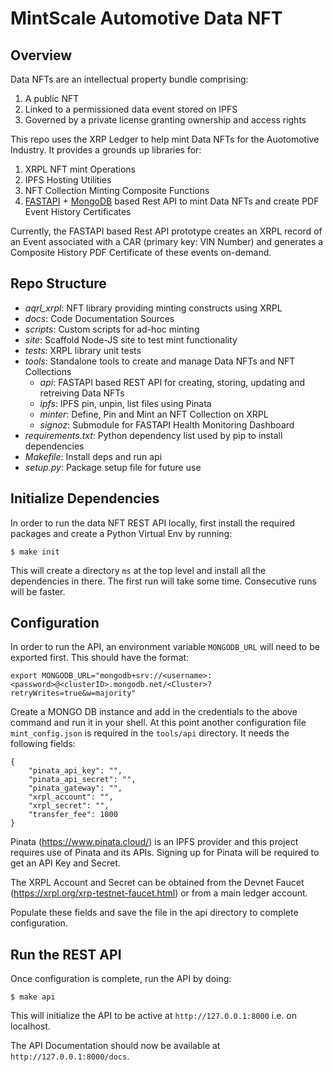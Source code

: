 # MintScale Automotive Data NFT

## Overview

Data NFTs are an intellectual property bundle comprising:

1. A public NFT
2. Linked to a permissioned data event stored on IPFS
3. Governed by a private license granting ownership and access rights

This repo uses the XRP Ledger to help mint Data NFTs for the Auotomotive Industry. It provides a grounds up libraries for:

1. XRPL NFT mint Operations
2. IPFS Hosting Utilities
3. NFT Collection Minting Composite Functions
4. [FASTAPI](https://fastapi.tiangolo.com/) + [MongoDB](https://www.mongodb.com/) based Rest API to mint Data NFTs and create PDF Event History Certificates

Currently, the FASTAPI based Rest API prototype creates an XRPL record of an Event associated with a CAR (primary key: VIN Number) and generates a Composite History PDF Certificate of these events on-demand. 

## Repo Structure

- *aqrl_xrpl*: NFT library providing minting constructs using XRPL
- *docs*: Code Documentation Sources
- *scripts*: Custom scripts for ad-hoc minting
- *site*: Scaffold Node-JS site to test mint functionality
- *tests*: XRPL library unit tests
- *tools*: Standalone tools to create and manage Data NFTs and NFT Collections
    - *api*: FASTAPI based REST API for creating, storing, updating and retreiving Data NFTs
    - *ipfs*: IPFS pin, unpin, list files using Pinata
    - *minter*: Define, Pin and Mint an NFT Collection on XRPL
    - *signoz*: Submodule for FASTAPI Health Monitoring Dashboard
- *requirements.txt*: Python dependency list used by pip to install dependencies
- *Makefile*: Install deps and run api
- *setup.py*: Package setup file for future use


## Initialize Dependencies

In order to run the data NFT REST API locally, first install the required packages and create a Python Virtual Env by running:
    
    $ make init

This will create a directory `ms` at the top level and install all the dependencies in there. The first run will take some time. Consecutive runs will be faster.

## Configuration

In order to run the API, an environment variable `MONGODB_URL` will need to be exported first. This should have the format:

```
export MONGODB_URL="mongodb+srv://<username>:<password>@<clusterID>.mongodb.net/<Cluster>?retryWrites=true&w=majority"
```

Create a MONGO DB instance and add in the credentials to the above command and run it in your shell. At this point another configuration file `mint_config.json` is required in the `tools/api` directory. It needs the following fields:

```
{
    "pinata_api_key": "",
    "pinata_api_secret": "",
    "pinata_gateway": "",
    "xrpl_account": "",
    "xrpl_secret": "",
    "transfer_fee": 1000
}
```

Pinata (https://www.pinata.cloud/) is an IPFS provider and this project requires use of Pinata and its APIs. Signing up for Pinata will be required to get an API Key and Secret.

The XRPL Account and Secret can be obtained from the Devnet Faucet (https://xrpl.org/xrp-testnet-faucet.html) or from a main ledger account.

Populate these fields and save the file in the api directory to complete configuration.

## Run the REST API

Once configuration is complete, run the API by doing:

    $ make api

This will initialize the API to be active at `http://127.0.0.1:8000` i.e. on localhost.

The API Documentation should now be available at `http://127.0.0.1:8000/docs`.